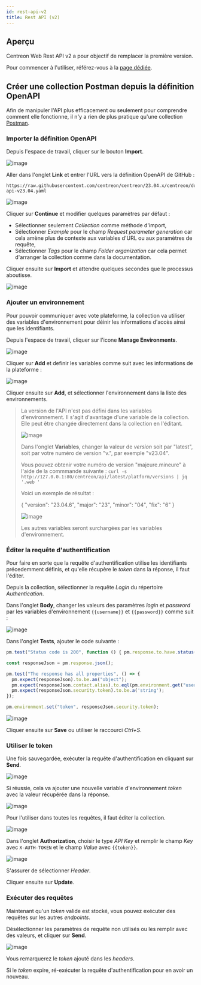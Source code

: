```yaml
---
id: rest-api-v2
title: Rest API (v2)
---
```


## Aperçu

Centreon Web Rest API v2 a pour objectif de remplacer la première version.

Pour commencer à l'utiliser, référez-vous à la [page
dédiée](https://docs-api.centreon.com/api/centreon-web/23.04/).

## Créer une collection Postman depuis la définition OpenAPI

Afin de manipuler l'API plus efficacement ou seulement pour comprendre comment
elle fonctionne, il n'y a rien de plus pratique qu'une collection
[Postman](https://learning.postman.com/docs/getting-started/introduction/).

### Importer la définition OpenAPI

Depuis l'espace de travail, cliquer sur le bouton **Import**.

![image](../assets/api/postman-import.png)

Aller dans l'onglet **Link** et entrer l'URL vers la définition OpenAPI de
GitHub :

```text
https://raw.githubusercontent.com/centreon/centreon/23.04.x/centreon/doc/API/centreon-api-v23.04.yaml
```

![image](../assets/api/postman-import-link.png)

Cliquer sur **Continue** et modifier quelques paramètres par défaut :

- Sélectionner seulement *Collection* comme méthode d'import,
- Sélectionner *Example* pour le champ *Request parameter generation* car cela
  amène plus de contexte aux variables d'URL ou aux paramètres de requête,
- Sélectionner *Tags* pour le champ *Folder organization* car cela permet
  d'arranger la collection comme dans la documentation.

Cliquer ensuite sur **Import** et attendre quelques secondes que le processus
aboutisse.

![image](../assets/api/postman-import-feedback.png)

### Ajouter un environnement

Pour pouvoir communiquer avec vote plateforme, la collection va utiliser des
variables d'environnement pour déinir les informations d'accès ainsi que les
identifiants.

Depuis l'espace de travail, cliquer sur l'icone **Manage Environments**.

![image](../assets/api/postman-environment.png)

Cliquer sur **Add** et definir les variables comme suit avec les informations
de la plateforme :

![image](../assets/api/postman-environment-add.png)

Cliquer ensuite sur **Add**, et sélectionner l'environnement dans la liste des
environnements.

> La version de l'API n'est pas défini dans les variables d'environnement. Il
> s'agit d'avantage d'une variable de la collection. Elle peut être changée
> directement dans la collection en l'éditant.
>
> ![image](../assets/api/postman-collection-edit.png)
>
> Dans l'onglet **Variables**, changer la valeur de *version* soit par
> "latest", soit par votre numéro de version "v<majeure>.<mineure>", par exemple "v23.04".
>
> Vous pouvez obtenir votre numéro de version "majeure.mineure" à l'aide de la commmande suivante :
> `curl -s http://127.0.0.1:80/centreon/api/latest/platform/versions | jq '.web '`
>
> Voici un exemple de résultat :
>
> {
>   "version": "23.04.6",
>   "major": "23",
>   "minor": "04",
>   "fix": "6"
> }
>
> ![image](../assets/api/postman-collection-variables.png)
>
> Les autres variables seront surchargées par les variables d'environnement.

### Éditer la requête d'authentification

Pour faire en sorte que la requête d'authentification utilise les identifiants
précedemment définis, et qu'elle récupère le *token* dans la réponse, il faut
l'éditer.

Depuis la collection, sélectionner la requête *Login* du répertoire
*Authentication*.

Dans l'onglet **Body**, changer les valeurs des paramètres *login* et *password*
par les variables d'environnement `{{username}}` et `{{password}}` comme suit :

![image](../assets/api/postman-login-body.png)

Dans l'onglet **Tests**, ajouter le code suivante :

```javascript
pm.test("Status code is 200", function () { pm.response.to.have.status(200); });

const responseJson = pm.response.json();

pm.test("The response has all properties", () => {
  pm.expect(responseJson).to.be.an("object");
  pm.expect(responseJson.contact.alias).to.eql(pm.environment.get("username"));
  pm.expect(responseJson.security.token).to.be.a('string');
});

pm.environment.set("token", responseJson.security.token);
```

![image](../assets/api/postman-login-test.png)

Cliquer ensuite sur **Save** ou utiliser le raccourci *Ctrl+S*.

### Utiliser le token

Une fois sauvegardée, exécuter la requête d'authentification en cliquant sur
**Send**.

![image](../assets/api/postman-login-response.png)

Si réussie, cela va ajouter une nouvelle variable d'environnement *token* avec
la valeur récupérée dans la réponse.

![image](../assets/api/postman-environment-view.png)

Pour l'utiliser dans toutes les requêtes, il faut éditer la collection.

![image](../assets/api/postman-collection-edit.png)

Dans l'onglet **Authorization**, choisir le type *API Key* et remplir le champ
*Key* avec `X-AUTH-TOKEN` et le champ *Value* avec `{{token}}`.

![image](../assets/api/postman-collection-edit-authorization.png)

S'assurer de sélectionner *Header*.

Cliquer ensuite sur **Update**.

### Exécuter des requêtes

Maintenant qu'un *token* valide est stocké, vous pouvez exécuter des requêtes
sur les autres *endpoints*.

Désélectionner les paramètres de requête non utilisés ou les remplir avec des
valeurs, et cliquer sur **Send**.

![image](../assets/api/postman-hosts-list-console.png)

Vous remarquerez le *token* ajouté dans les *headers*.

Si le *token* expire, ré-exécuter la requête d'authentification pour en avoir un
nouveau.
